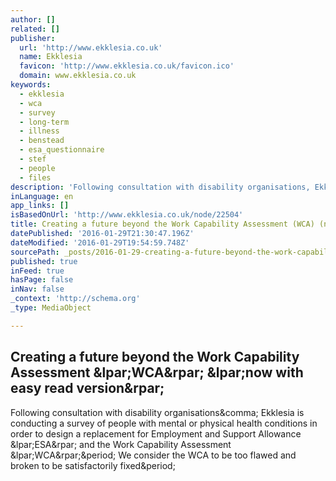 ```yaml
---
author: []
related: []
publisher:
  url: 'http://www.ekklesia.co.uk'
  name: Ekklesia
  favicon: 'http://www.ekklesia.co.uk/favicon.ico'
  domain: www.ekklesia.co.uk
keywords:
  - ekklesia
  - wca
  - survey
  - long-term
  - illness
  - benstead
  - esa_questionnaire
  - stef
  - people
  - files
description: 'Following consultation with disability organisations, Ekklesia is conducting a survey of people with mental or physical health conditions in order to design a replacement for Employment and Support Allowance (ESA) and the Work Capability Assessment (WCA). We consider the WCA to be too flawed and broken to be satisfactorily fixed.'
inLanguage: en
app_links: []
isBasedOnUrl: 'http://www.ekklesia.co.uk/node/22504'
title: Creating a future beyond the Work Capability Assessment (WCA) (now with easy read version)
datePublished: '2016-01-29T21:30:47.196Z'
dateModified: '2016-01-29T19:54:59.748Z'
sourcePath: _posts/2016-01-29-creating-a-future-beyond-the-work-capability-assessment-wca.md
published: true
inFeed: true
hasPage: false
inNav: false
_context: 'http://schema.org'
_type: MediaObject

---
```

<article style=""><h1>Creating a future beyond the Work Capability Assessment &amp;lpar;WCA&amp;rpar; &amp;lpar;now with easy read version&amp;rpar;</h1><p>Following consultation with disability organisations&amp;comma; Ekklesia is conducting a survey of people with mental or physical health conditions in order to design a replacement for Employment and Support Allowance &amp;lpar;ESA&amp;rpar; and the Work Capability Assessment &amp;lpar;WCA&amp;rpar;&amp;period; We consider the WCA to be too flawed and broken to be satisfactorily fixed&amp;period;</p></article>